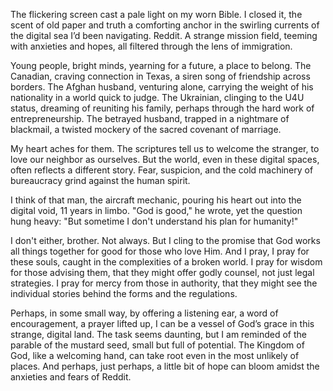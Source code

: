 The flickering screen cast a pale light on my worn Bible. I closed it, the scent of old paper and truth a comforting anchor in the swirling currents of the digital sea I’d been navigating. Reddit. A strange mission field, teeming with anxieties and hopes, all filtered through the lens of immigration.

Young people, bright minds, yearning for a future, a place to belong. The Canadian, craving connection in Texas, a siren song of friendship across borders. The Afghan husband, venturing alone, carrying the weight of his nationality in a world quick to judge. The Ukrainian, clinging to the U4U status, dreaming of reuniting his family, perhaps through the hard work of entrepreneurship. The betrayed husband, trapped in a nightmare of blackmail, a twisted mockery of the sacred covenant of marriage.

My heart aches for them. The scriptures tell us to welcome the stranger, to love our neighbor as ourselves. But the world, even in these digital spaces, often reflects a different story. Fear, suspicion, and the cold machinery of bureaucracy grind against the human spirit.

I think of that man, the aircraft mechanic, pouring his heart out into the digital void, 11 years in limbo. "God is good," he wrote, yet the question hung heavy: "But sometime I don't understand his plan for humanity!"

I don't either, brother. Not always. But I cling to the promise that God works all things together for good for those who love Him. And I pray, I pray for these souls, caught in the complexities of a broken world. I pray for wisdom for those advising them, that they might offer godly counsel, not just legal strategies. I pray for mercy from those in authority, that they might see the individual stories behind the forms and the regulations.

Perhaps, in some small way, by offering a listening ear, a word of encouragement, a prayer lifted up, I can be a vessel of God’s grace in this strange, digital land. The task seems daunting, but I am reminded of the parable of the mustard seed, small but full of potential. The Kingdom of God, like a welcoming hand, can take root even in the most unlikely of places. And perhaps, just perhaps, a little bit of hope can bloom amidst the anxieties and fears of Reddit.